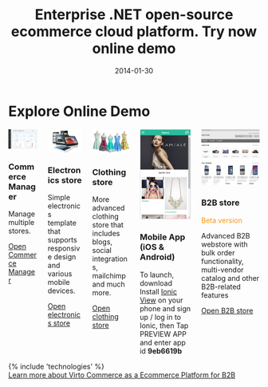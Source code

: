 ﻿---
title: Enterprise .NET open-source ecommerce cloud platform. Try now online demo
description: Enterprise .NET open-source ecommerce cloud platform. Try now online demo
date: 2014-01-30
permalink: try-now/online-demo
tags : 
- online-demo
- demo
- commerce
---
<div class="responsive">
    <h1 class="title">Explore Online Demo</h1>
    <div class="columns three">
        <div class="column">
            <div class="block">
                <div class="img-300">
                    <a href="http://demo.virtocommerce.com/admin" target="_blank" rel="nofollow"><img alt="Virto Commerce manager" src="../assets/images/demo/admin-dashboard.jpg" class="border"></a>
                </div>
                <h3>Commerce Manager</h3>
                <p class="text">Manage multiple stores.</p>
                <a class="button fill" target="_blank"  href="http://demo.virtocommerce.com/admin" rel="nofollow">Open Commerce Manager</a>
            </div>
        </div>
        <div class="column">
            <div class="block">
                <div class="img-300">
                    <a target="_blank" href="http://demo.virtocommerce.com/electronics" rel="nofollow"><img alt="Virto Commerce frontend accelerator" src="../assets/images/demo/frontend-electronics.jpg" class="border"></a>
                </div>
                <h3>Electronics store</h3>
                <p class="text">Simple electronics template that supports responsive design and various mobile devices.</p>
                <a class="button fill" target="_blank" href="http://demo.virtocommerce.com/electronics" rel="nofollow">Open electronics store</a>
            </div>
        </div>
        <div class="column">
            <div class="block">
                <div class="img-300">
                    <a target="_blank" href="http://demo.virtocommerce.com/clothing" rel="nofollow"><img alt="Virto Commerce frontend accelerator" src="../assets/images/demo/frontend-clothing.jpg" class="border"></a>
                </div>
                <h3>Clothing store</h3>
                <p class="text">More advanced clothing store that includes blogs, social integrations, mailchimp and much more.</p>
                <a class="button fill" target="_blank" href="http://demo.virtocommerce.com/clothing" rel="nofollow">Open clothing store</a>
            </div>
        </div>
        <div class="column">
            <div class="block">
                <div class="img-300">
                    <img alt="Virto Commerce frontend accelerator" src="../assets/images/demo/mobile.png" class="border">
                </div>
                <h3>Mobile App (iOS & Android)</h3>
                <p class="text">To launch, download Install <a href="http://view.ionic.io" target="_blank">Ionic View</a> on your phone and sign up / log in to Ionic, then Tap PREVIEW APP and enter app id <b>9eb6619b</b></p>
            </div>
        </div>
        <div class="column">
            <div class="block">
                <div class="img-300">
                    <img alt="B2B store" src="../assets/images/demo/00000982.png" class="border">
                </div>
                <h3>B2B store</h3>
                <a class="button fill" style="background: #fff; color: #f89406; cursor: default;">Beta version</a>
                <p class="text">Advanced B2B webstore with bulk order functionality, multi-vendor catalog and other B2B-related features</p>
                <a class="button fill" target="_blank" href="http://demo.virtocommerce.com/B2B-store" rel="nofollow">Open B2B store</a>
            </div>
        </div>
    </div>
</div>
{% include 'technologies' %}
<div class="about-vc __responsive">
    <a class="link learn-link" href="/b2b-ecommerce-platform">Learn more about Virto Commerce as a Ecommerce Platform for B2B</a>
</div>